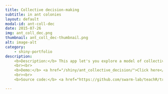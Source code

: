 ```yaml
---
title: Collective decision-making
subtitle: in ant colonies
layout: default
modal-id: ant-coll-dec
date: 2015-07-26
img: ant_coll_dec.png
thumbnail: ant_coll_dec-thumbnail.png
alt: image-alt
category:
    - shiny-portfolio
description:
    <b>Description:</b> This app let's you explore a model of collective decision-making in ants. This model combines ideas from <a href="http://link.springer.com/article/10.1007%2FBF00462870">Goss et al. (1989)</a> and <a href="http://link.springer.com/article/10.1007%2FBF02224053">Beckers et al. (1990)</a>.
    <br><br>
    <b>Demo:</b> <a href="/shiny/ant_collective_decision/">Click here</a>
    <br><br>
    <b>Source code:</b> <a href="https://github.com/swarm-lab/teachR/tree/master/inst/apps/ant_collective_decision">Click here</a>

---
```

